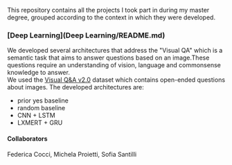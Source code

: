 This repository contains all the projects I took part in during my master degree, grouped according to the context in which they were developed.
### [Deep Learning](Deep Learning/README.md)
We developed several architectures that address the "Visual QA" which is a semantic task that aims to answer questions based on an image.These questions require an understanding of vision, language and commonsense knowledge to answer.\
We used the [Visual Q&A v2.0](https://visualqa.org/download.html) dataset which contains open-ended questions about images.
The developed architectures are:
* prior yes baseline
* random baseline 
* CNN + LSTM 
* LXMERT + GRU

#### Collaborators
Federica Cocci, Michela Proietti, Sofia Santilli
